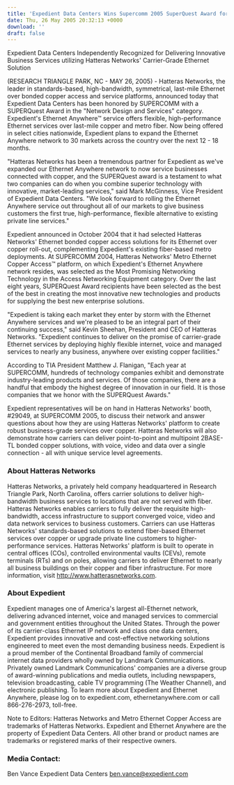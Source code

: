 ```yaml
---
title: 'Expedient Data Centers Wins Supercomm 2005 SuperQuest Award for Ethernet Anywhere™ Network Built with Hatteras Networks'' Platform'
date: Thu, 26 May 2005 20:32:13 +0000
download: ''
draft: false
---
```


Expedient Data Centers Independently Recognized for Delivering Innovative Business Services utilizing Hatteras Networks' Carrier-Grade Ethernet Solution

(RESEARCH TRIANGLE PARK, NC - MAY 26, 2005) - Hatteras Networks, the leader in standards-based, high-bandwidth, symmetrical, last-mile Ethernet over bonded copper access and service platforms, announced today that Expedient Data Centers has been honored by SUPERCOMM with a SUPERQuest Award in the "Network Design and Services" category. Expedient's Ethernet Anywhere™ service offers flexible, high-performance Ethernet services over last-mile copper and metro fiber. Now being offered in select cities nationwide, Expedient plans to expand the Ethernet Anywhere network to 30 markets across the country over the next 12 - 18 months.

"Hatteras Networks has been a tremendous partner for Expedient as we've expanded our Ethernet Anywhere network to now service businesses connected with copper, and the SUPERQuest award is a testament to what two companies can do when you combine superior technology with innovative, market-leading services," said Mark McGinness, Vice President of Expedient Data Centers. "We look forward to rolling the Ethernet Anywhere service out throughout all of our markets to give business customers the first true, high-performance, flexible alternative to existing private line services."

Expedient announced in October 2004 that it had selected Hatteras Networks' Ethernet bonded copper access solutions for its Ethernet over copper roll-out, complementing Expedient's existing fiber-based metro deployments. At SUPERCOMM 2004, Hatteras Networks' Metro Ethernet Copper Access™ platform, on which Expedient's Ethernet Anywhere network resides, was selected as the Most Promising Networking Technology in the Access Networking Equipment category. Over the last eight years, SUPERQuest Award recipients have been selected as the best of the best in creating the most innovative new technologies and products for supplying the best new enterprise solutions.

"Expedient is taking each market they enter by storm with the Ethernet Anywhere services and we're pleased to be an integral part of their continuing success," said Kevin Sheehan, President and CEO of Hatteras Networks. "Expedient continues to deliver on the promise of carrier-grade Ethernet services by deploying highly flexible internet, voice and managed services to nearly any business, anywhere over existing copper facilities."

According to TIA President Matthew J. Flanigan, "Each year at SUPERCOMM, hundreds of technology companies exhibit and demonstrate industry-leading products and services. Of those companies, there are a handful that embody the highest degree of innovation in our field. It is those companies that we honor with the SUPERQuest Awards."

Expedient representatives will be on hand in Hatteras Networks' booth, #29049, at SUPERCOMM 2005, to discuss their network and answer questions about how they are using Hatteras Networks' platform to create robust business-grade services over copper. Hatteras Networks will also demonstrate how carriers can deliver point-to-point and multipoint 2BASE-TL bonded copper solutions, with voice, video and data over a single connection - all with unique service level agreements.

### About Hatteras Networks

Hatteras Networks, a privately held company headquartered in Research Triangle Park, North Carolina, offers carrier solutions to deliver high-bandwidth business services to locations that are not served with fiber. Hatteras Networks enables carriers to fully deliver the requisite high-bandwidth, access infrastructure to support converged voice, video and data network services to business customers. Carriers can use Hatteras Networks' standards-based solutions to extend fiber-based Ethernet services over copper or upgrade private line customers to higher-performance services. Hatteras Networks' platform is built to operate in central offices (COs), controlled environmental vaults (CEVs), remote terminals (RTs) and on poles, allowing carriers to deliver Ethernet to nearly all business buildings on their copper and fiber infrastructure. For more information, visit http://www.hatterasnetworks.com.

### About Expedient

Expedient manages one of America's largest all-Ethernet network, delivering advanced internet, voice and managed services to commercial and government entities throughout the United States. Through the power of its carrier-class Ethernet IP network and class one data centers, Expedient provides innovative and cost-effective networking solutions engineered to meet even the most demanding business needs. Expedient is a proud member of the Continental Broadband family of commercial internet data providers wholly owned by Landmark Communications. Privately owned Landmark Communications' companies are a diverse group of award-winning publications and media outlets, including newspapers, television broadcasting, cable TV programming (The Weather Channel), and electronic publishing. To learn more about Expedient and Ethernet Anywhere, please log on to expedient.com, ethernetanywhere.com or call 866-276-2973, toll-free.

Note to Editors: Hatteras Networks and Metro Ethernet Copper Access are trademarks of Hatteras Networks. Expedient and Ethernet Anywhere are the property of Expedient Data Centers. All other brand or product names are trademarks or registered marks of their respective owners.

### Media Contact:

Ben Vance Expedient Data Centers [ben.vance@expedient.com](mailto:ben.vance@expedient.com)